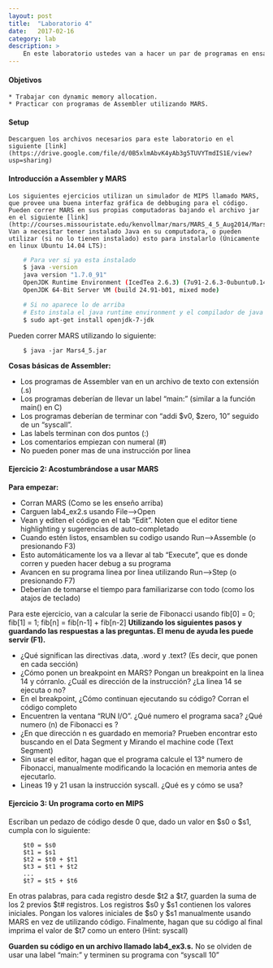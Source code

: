 ```yaml
---
layout: post
title:  "Laboratorio 4"
date:   2017-02-16
category: lab
description: >
    En este laboratorio ustedes van a hacer un par de programas en ensamblador utilizando el Instruction Set de Armv8. Utilizaremos lo aprendido en clase
---
```


#### Objetivos
    * Trabajar con dynamic memory allocation.
    * Practicar con programas de Assembler utilizando MARS.
    
#### Setup
    Descarguen los archivos necesarios para este laboratorio en el siguiente [link](https://drive.google.com/file/d/0B5xlmAbvK4yAb3g5TUVYTmdIS1E/view?usp=sharing)
    
#### Introducción a Assembler y MARS
    Los siguientes ejercicios utilizan un simulador de MIPS llamado MARS, que provee una buena interfaz gráfica de debbuging para el código. Pueden correr MARS en sus propias computadoras bajando el archivo jar en el siguiente [link](http://courses.missouristate.edu/kenvollmar/mars/MARS_4_5_Aug2014/Mars4_5.jar). Van a necesitar tener instalado Java en su computadora, o pueden utilizar (si no lo tienen instalado) esto para instalarlo (Únicamente en linux Ubuntu 14.04 LTS):
    
```bash
    # Para ver si ya esta instalado
    $ java -version
    java version "1.7.0_91"
    OpenJDK Runtime Environment (IcedTea 2.6.3) (7u91-2.6.3-0ubuntu0.14.04.1)
    OpenJDK 64-Bit Server VM (build 24.91-b01, mixed mode)

    # Si no aparece lo de arriba
    # Esto instala el java runtime environment y el compilador de java
    $ sudo apt-get install openjdk-7-jdk
```

Pueden correr MARS utilizando lo siguiente:

```
    $ java -jar Mars4_5.jar
```

**Cosas básicas de Assembler:**
* Los programas de Assembler van en un archivo de texto con extensión (.s)
* Los programas deberían de llevar un label “main:” (similar a la función main() en C)
* Los programas deberían de terminar con “addi $v0, $zero, 10” seguido de un “syscall”.
* Las labels terminan con dos puntos (:)
* Los comentarios empiezan con numeral (#)
* No pueden poner mas de una instrucción por linea

#### Ejercicio 2: Acostumbrándose a usar MARS
**Para empezar:**
* Corran MARS (Como se les enseño arriba)
* Carguen lab4_ex2.s usando File-->Open
* Vean y editen el código en el tab “Edit”. Noten que el editor tiene highlighting y sugerencias de auto-completado
* Cuando estén listos, ensamblen su codigo usando Run-->Assemble (o presionando F3)
* Esto automáticamente los va a llevar al tab “Execute”, que es donde corren y pueden hacer debug a su programa
* Avancen en su programa linea por linea utilizando Run-->Step (o presionando F7)
* Deberían de tomarse el tiempo para familiarizarse con todo (como los atajos de teclado)

Para este ejercicio, van a calcular la serie de Fibonacci usando fib[0] = 0; fib[1] = 1; fib[n] = fib[n-1] + fib[n-2]
**Utilizando los siguientes pasos y guardando las respuestas a las preguntas. El menu de ayuda les puede servir (F1).**

* ¿Qué significan las directivas .data, .word y .text? (Es decir, que ponen en cada sección)
* ¿Cómo ponen un breakpoint en MARS? Pongan un breakpoint en la linea 14 y córranlo. ¿Cuál es dirección de la instrucción? ¿La linea 14 se ejecuta o no?
* En el breakpoint, ¿Cómo continuan ejecutando su código? Corran el código completo
* Encuentren la ventana “RUN I/O”. ¿Qué numero el programa saca? ¿Qué numero (n) de Fibonacci es ?
* ¿En que dirección n es guardado en memoria? Prueben encontrar esto buscando en el Data Segment y Mirando el machine code (Text Segment)
* Sin usar el editor, hagan que el programa calcule el 13° numero de Fibonacci, manualmente modificando la locación en memoria antes de ejecutarlo.
* Lineas 19 y 21 usan la instrucción syscall. ¿Qué es y cómo se usa?

#### Ejercicio 3: Un programa corto en MIPS
Escriban un pedazo de código desde 0 que, dado un valor en $s0 o $s1, cumpla con lo siguiente:
```
    $t0 = $s0
    $t1 = $s1
    $t2 = $t0 + $t1
    $t3 = $t1 + $t2
    ...
    $t7 = $t5 + $t6
```

En otras palabras, para cada registro desde $t2 a $t7, guarden la suma de los 2 previos $t# registros. Los registros $s0 y $s1 contienen los valores iniciales. Pongan los valores iniciales de $s0 y $s1 manualmente usando MARS en vez de utilizando código. Finalmente, hagan que su código al final imprima el valor de $t7 como un entero (Hint: syscall) 

**Guarden su código en un archivo llamado lab4_ex3.s.** No se olviden de usar una label “main:” y terminen su programa con “syscall 10”
